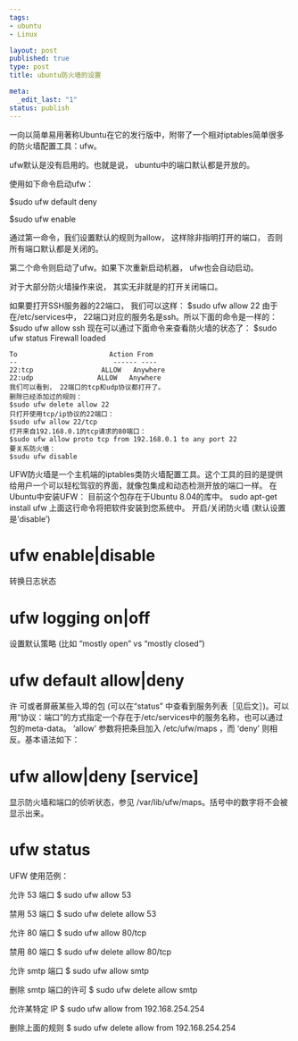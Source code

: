 ```yaml
--- 
tags: 
- ubuntu
- Linux

layout: post
published: true
type: post
title: ubuntu防火墙的设置

meta: 
  _edit_last: "1"
status: publish
---
```

一向以简单易用著称Ubuntu在它的发行版中，附带了一个相对iptables简单很多的防火墙配置工具：ufw。

ufw默认是没有启用的。也就是说， ubuntu中的端口默认都是开放的。

使用如下命令启动ufw：

$sudo ufw default deny

$sudo ufw enable

<!--more-->

通过第一命令，我们设置默认的规则为allow， 这样除非指明打开的端口， 否则所有端口默认都是关闭的。

第二个命令则启动了ufw。如果下次重新启动机器， ufw也会自动启动。

对于大部分防火墙操作来说， 其实无非就是的打开关闭端口。

如果要打开SSH服务器的22端口， 我们可以这样： $sudo ufw allow 22 由于在/etc/services中， 22端口对应的服务名是ssh。所以下面的命令是一样的： $sudo ufw allow ssh 现在可以通过下面命令来查看防火墙的状态了： $sudo ufw status Firewall loaded

    To                       Action From
    --                        ------ ----  
    22:tcp                 ALLOW   Anywhere
    22:udp                ALLOW   Anywhere
    我们可以看到， 22端口的tcp和udp协议都打开了。
    删除已经添加过的规则：
    $sudo ufw delete allow 22
    只打开使用tcp/ip协议的22端口：
    $sudo ufw allow 22/tcp
    打开来自192.168.0.1的tcp请求的80端口：
    $sudo ufw allow proto tcp from 192.168.0.1 to any port 22
    要关系防火墙：
    $sudu ufw disable
    

UFW防火墙是一个主机端的iptables类防火墙配置工具。这个工具的目的是提供给用户一个可以轻松驾驭的界面，就像包集成和动态检测开放的端口一样。 在Ubuntu中安装UFW： 目前这个包存在于Ubuntu 8.04的库中。 sudo apt-get install ufw 上面这行命令将把软件安装到您系统中。 开启/关闭防火墙 (默认设置是’disable’)

# ufw enable|disable

转换日志状态

# ufw logging on|off

设置默认策略 (比如 “mostly open” vs “mostly closed”)

# ufw default allow|deny

许 可或者屏蔽某些入埠的包 (可以在“status” 中查看到服务列表［见后文］)。可以用“协议：端口”的方式指定一个存在于/etc/services中的服务名称，也可以通过包的meta-data。 ‘allow’ 参数将把条目加入 /etc/ufw/maps ，而 ‘deny’ 则相反。基本语法如下：

# ufw allow|deny [service]

显示防火墙和端口的侦听状态，参见 /var/lib/ufw/maps。括号中的数字将不会被显示出来。

# ufw status

UFW 使用范例：

允许 53 端口 $ sudo ufw allow 53

禁用 53 端口 $ sudo ufw delete allow 53

允许 80 端口 $ sudo ufw allow 80/tcp

禁用 80 端口 $ sudo ufw delete allow 80/tcp

允许 smtp 端口 $ sudo ufw allow smtp

删除 smtp 端口的许可 $ sudo ufw delete allow smtp

允许某特定 IP $ sudo ufw allow from 192.168.254.254

删除上面的规则 $ sudo ufw delete allow from 192.168.254.254